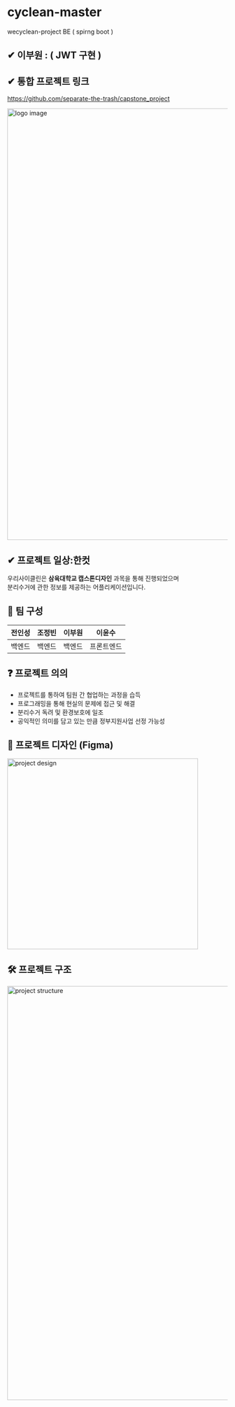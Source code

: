 # cyclean-master
wecyclean-project BE ( spirng boot )

## ✔︎  이부원 : ( JWT 구현 )

## ✔︎ 통합 프로젝트 링크
https://github.com/separate-the-trash/capstone_project 


<img width="986" alt="logo image" src="https://user-images.githubusercontent.com/101182523/205540530-c54067ff-0b4f-4756-a8aa-b2ceda315f4e.png">

## ✔︎  프로젝트 일상:한컷

우리사이클린은 **삼육대학교 캡스톤디자인** 과목을 통해 진행되었으며<br>
분리수거에 관한 정보를 제공하는 어플리케이션입니다.<br>


## 👤 팀 구성
| 전인성 | 조정빈 | 이부원 | 이윤수 |
| --- | --- | --- | --- |
| 백엔드 | 백엔드 | 백엔드 | 프론트엔드  |

## ❓ 프로젝트 의의
- 프로젝트를 통하여 팀원 간 협업하는 과정을 습득
- 프로그래밍을 통해 현실의 문제에 접근 및 해결 
- 분리수거 독려 및 환경보호에 일조
- 공익적인 의미를 담고 있는 만큼 정부지원사업 선정 가능성

## 🎨 프로젝트 디자인 (Figma)
<img width="436" alt="project design" src="https://user-images.githubusercontent.com/101182523/205540547-f32c615e-f709-4289-be69-5d5a3210d047.png">

## 🛠 프로젝트 구조 
<img width="946" alt="project structure" src="https://user-images.githubusercontent.com/101182523/205540545-3c7c8bbc-e4aa-4e69-85fc-0083f5b0cc3f.png">
